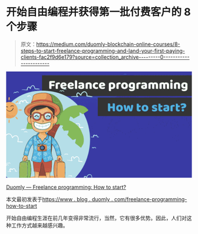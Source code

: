 # 开始自由编程并获得第一批付费客户的 8 个步骤

> 原文：<https://medium.com/duomly-blockchain-online-courses/8-steps-to-start-freelance-programming-and-land-your-first-paying-clients-fac2f9d6e179?source=collection_archive---------0----------------------->

![](img/a5cf71eb960b310aacef48e41d52cd97.png)

[Duomly — Freelance programming: How to start?](https://www.blog.duomly.com)

本文最初发表于[https://www . blog . duomly . com/freelance-programming-how-to-start](https://www.blog.duomly.com/freelance-programming-how-to-start)

开始自由编程生涯在前几年变得非常流行，当然，它有很多优势。因此，人们对这种工作方式越来越感兴趣。